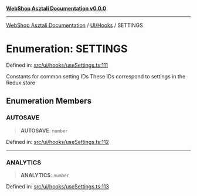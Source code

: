 [**WebShop Asztali Documentation v0.0.0**](../../../README.md)

***

[WebShop Asztali Documentation](../../../modules.md) / [UI/Hooks](../README.md) / SETTINGS

# Enumeration: SETTINGS

Defined in: [src/ui/hooks/useSettings.ts:111](https://github.com/yourusername/webshop_asztali/blob/db527a672c3f1c86910ae6dbab32f3919e7d7093/src/ui/hooks/useSettings.ts#L111)

Constants for common setting IDs
These IDs correspond to settings in the Redux store

## Enumeration Members

### AUTOSAVE

> **AUTOSAVE**: `number`

Defined in: [src/ui/hooks/useSettings.ts:112](https://github.com/yourusername/webshop_asztali/blob/db527a672c3f1c86910ae6dbab32f3919e7d7093/src/ui/hooks/useSettings.ts#L112)

***

### ANALYTICS

> **ANALYTICS**: `number`

Defined in: [src/ui/hooks/useSettings.ts:113](https://github.com/yourusername/webshop_asztali/blob/db527a672c3f1c86910ae6dbab32f3919e7d7093/src/ui/hooks/useSettings.ts#L113)
